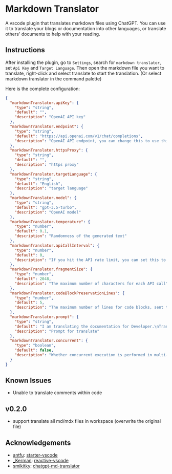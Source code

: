 # Markdown Translator
A vscode plugin that translates markdown files using ChatGPT.
You can use it to translate your blogs or documentation into other languages, or translate others' documents to help with your reading.

## Instructions
After installing the plugin, go to `Settings`, search for `markdown translator`, set `Api Key` and `Target Language`.
Then open the markdown file you want to translate, right-click and select translate to start the translation. (Or select markdown translator in the command palette)

Here is the complete configuration:
```json
{
  "markdownTranslator.apiKey": {
    "type": "string",
    "default": "",
    "description": "OpenAI API key"
  },
  "markdownTranslator.endpoint": {
    "type": "string",
    "default": "https://api.openai.com/v1/chat/completions",
    "description": "OpenAI API endpoint, you can change this to use third-party API"
  },
  "markdownTranslator.httpsProxy": {
    "type": "string",
    "default": "",
    "description": "https proxy"
  },
  "markdownTranslator.targetLanguage": {
    "type": "string",
    "default": "English",
    "description": "target language"
  },
  "markdownTranslator.model": {
    "type": "string",
    "default": "gpt-3.5-turbo",
    "description": "OpenAI model"
  },
  "markdownTranslator.temperature": {
    "type": "number",
    "default": 0.1,
    "description": "Randomness of the generated text"
  },
  "markdownTranslator.apiCallInterval": {
    "type": "number",
    "default": 0,
    "description": "If you hit the API rate limit, you can set this to a positive number"
  },
  "markdownTranslator.fragmentSize": {
    "type": "number",
    "default": 2048,
    "description": "The maximum number of characters for each API call"
  },
  "markdownTranslator.codeBlockPreservationLines": {
    "type": "number",
    "default": 5,
    "description": "The maximum number of lines for code blocks, sent to the API as-is for context"
  },
  "markdownTranslator.prompt": {
    "type": "string",
    "default": "I am translating the documentation for Developer.\nTranslate the Markdown content I'll paste later into %%%%%.\n\nYou must strictly follow the rules below.\n\n- Never change the Markdown markup structure. Don't add or remove links. Do not change any URL.\n- Never change the contents of code blocks even if they appear to have a bug.\n- Always preserve the original line breaks. Do not add or remove blank lines.\n- Never touch the permalink such as `{/*examples*/}` at the end of each heading.\n- Never touch HTML-like tags such as `<Notes>`.",
    "description": "Prompt for translate"
  },
  "markdownTranslator.concurrent": {
    "type": "boolean",
    "default": false,
    "description": "Whether concurrent execution is performed in multi-file translation"
  }
}
```

## Known Issues
* Unable to translate comments within code

## v0.2.0
* support translate all md/mdx files in workspace (overwrite the original file)

## Acknowledgements
* [antfu](https://github.com/antfu): [starter-vscode](https://github.com/antfu/starter-vscode)
* [_Kerman](https://github.com/KermanX): [reactive-vscode](https://github.com/KermanX/reactive-vscode)
* [smikitky](https://github.com/smikitky): [chatgpt-md-translator](https://github.com/smikitky/chatgpt-md-translator)

